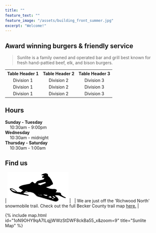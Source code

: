 ```yaml
---
title: ""
feature_text: ""
feature_image: "/assets/building_front_summer.jpg"
excerpt: "Welcome!"
---
```


## Award winning burgers & friendly service

>Sunlite is a family owned and operated bar and grill best known for fresh hand-pattied beef, elk, and bison burgers.

<table style="text-align:center;" cellspacing="0" cellpadding="0">
  <tr>
    <th>Table Header 1</th><th>Table Header 2</th><th>Table Header 3</th>
  </tr>
  <tr>
    <td>Division 1</td><td>Division 2</td><td>Division 3</td>
  </tr>
  <tr class="even">
    <td>Division 1</td><td>Division 2</td><td>Division 3</td>
  </tr>
  <tr>
    <td>Division 1</td><td>Division 2</td><td>Division 3</td>
  </tr>
</table>
</body>

## Hours

**Sunday - Tuesday**   
&nbsp; &nbsp; 10:30am - 9:00pm  
**Wednesday**   
&nbsp; &nbsp; 10:30am - midnight  
**Thursday - Saturday**   
&nbsp; &nbsp; 10:30am - 1:00am  



## Find us

| <img src="\assets\snowmobile.png" style="width: 200px; height: 100px"> | &nbsp; | We are just off the 'Richwood North' snowmobile trail. Check out the full Becker County trail map [here.](http://www.co.becker.mn.us/dept/parks_recreation/snowmobile.aspx) |   


{% include map.html id="1oN9OHY9qA7ILqjjWWzStDWF8ckBa55_x&zoom=9" title="Sunlite Map" %}





<!---
## Sunlite at a Glance

- Boat access from both Big, Middle, and Little Floyd Lakes
- Pool tables & bubble hockey
- some other stuff


## Local Partners!
Here are some of the local businesses we purcahse from.

- Tomatoes, cucumbers, and other produce from [Lakeview Greenhouse](https://www.facebook.com/pages/category/Local-Business/Lakeview-Greenhouses-1733740066719982/)
- Onions from [Gulseth Farms](http://www.lakesareafarmersmarket.com/?post_type=team&p=2802)
- Fresh ground beef from Hoffman's Meat Market.
- Pizza from [Great North Pizza Co.](https://www.greatnorthpizzaco.com/)
-->
